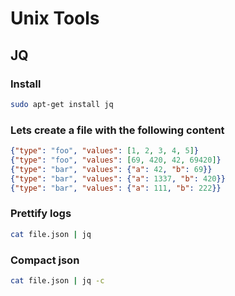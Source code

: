 # Unix Tools

## JQ

### Install

```bash
sudo apt-get install jq
```

### Lets create a file with the following content

```json
{"type": "foo", "values": [1, 2, 3, 4, 5]}
{"type": "foo", "values": [69, 420, 42, 69420]}
{"type": "bar", "values": {"a": 42, "b": 69}}
{"type": "bar", "values": {"a": 1337, "b": 420}}
{"type": "bar", "values": {"a": 111, "b": 222}}
```

### Prettify logs

```bash
cat file.json | jq
```

### Compact json

```bash
cat file.json | jq -c
```